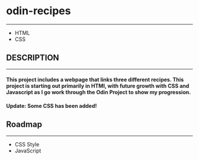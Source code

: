 # **odin-recipes**
---
- HTML
- CSS

## DESCRIPTION
---
#### This project includes a webpage that links three different recipes. This project is starting out primarily in HTMl, with future growth with CSS and Javascript as I go work through the Odin Project to show my progression.

#### Update: Some CSS has been added!

## Roadmap
---
- CSS Style
- JavaScript





